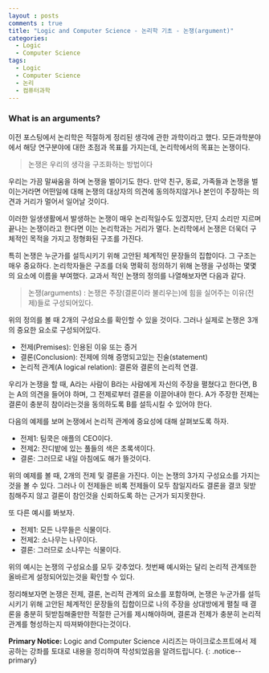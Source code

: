 ```yaml
---
layout : posts
comments : true
title: "Logic and Computer Science - 논리학 기초 - 논쟁(argument)"
categories:
  - Logic
  - Computer Science
tags:
  - Logic
  - Computer Science
  - 논리
  - 컴퓨터과학
---
```

### What is an arguments?
이전 포스팅에서 논리학은 적절하게 정리된 생각에 관한 과학이라고 했다. 모든과학분야에서 해당 연구분야에 대한 초점과 목표를 가지는데, 논리학에서의 목표는 논쟁이다.

>논쟁은 우리의 생각을 구조화하는 방법이다

우리는 가끔 말싸움을 하며 논쟁을 벌이기도 한다. 만약 친구, 동료, 가족들과 논쟁을 벌이는거라면 어떤일에 대해 논쟁의 대상자의 의견에 동의하지않거나 본인이 주장하는 의견과 거리가 멀어서 일어날 것이다.

이러한 일생생활에서 발생하는 논쟁이 매우 논리적일수도 있겠지만, 단지 소리만 지르며 끝나는 논쟁이라고 한다면 이는 논리학과는 거리가 멀다. 논리학에서 논쟁은 더욱더 구체적인 목적을 가지고 정형화된 구조를 가진다.

특히 논쟁은 누군가를 설득시키기 위해 고안된 체계적인 문장들의 집합이다. 그 구조는 매우 중요하다. 논리학자들은 구조를 더욱 명확히 정의하기 위해 논쟁을 구성하는 몇몇의 요소에 이름을 부여했다. 교과서 적인 논쟁의 정의를 나열해보자면 다음과 같다.

> 논쟁(arguments)
:   논쟁은 주장(결론이라 불리우는)에 힘을 실어주는 이유(전제)들로 구성되어있다.

위의 정의를 볼 때 2개의 구성요소를 확인할 수 있을 것이다. 그러나 실제로 논쟁은 3개의 중요한 요소로 구성되어있다.

* 전제(Premises): 인용된 이유 또는 증거
* 결론(Conclusion): 전제에 의해 증명되고있는 진술(statement)
* 논리적 관계(A logical relation): 결론와 결론의 논리적 연결.

우리가 논쟁을 할 때, A라는 사람이 B라는 사람에게 자신의 주장을 펼쳤다고 한다면, B는 A의 의견을 들어야 하며, 그 전제로부터 결론을 이끌어내야 한다. A가 주장한 전제는 결론이 충분히 참이라는것을 동의하도록 B를 설득시킬 수 있어야 한다.

다음의 예제를 보며 논쟁에서 논리적 관계에 중요성에 대해 살펴보도록 하자.

* 전제1: 팀쿡은 애플의 CEO이다.
* 전제2: 잔디밭에 있는 풀들의 색은 초록색이다.
* 결론: 그러므로 내일 아침에도 해가 뜰것이다.

위의 예제를 볼 때, 2개의 전제 및 결론을 가진다. 이는 논쟁의 3가지 구성요소를 가지는것을 볼 수 있다. 그러나 이 전제들은 비록 전제들이 모두 참일지라도 결론을 결코 뒷받침해주지 않고 결론이 참인것을 신뢰하도록 하는 근거가 되지못한다.

또 다른 예시를 봐보자.

* 전제1: 모든 나무들은 식물이다.
* 전제2: 소나무는 나무이다.
* 결론: 그러므로 소나무는 식물이다.

위의 예시는 논쟁의 구성요소를 모두 갖추었다. 첫번째 예시와는 달리 논리적 관계또한 올바르게 설정되어있는것을 확인할 수 있다.


정리해보자면 논쟁은 전제, 결론, 논리적 관계의 요소를 포함하며, 논쟁은 누군가를 설득시키기 위해 고안된 체계적인 문장들의 집합이므로 나의 주장을 상대방에게 펼칠 때 결론을 충분히 뒷받침해줄만한 적절한 근거를 제시해야하며, 결론과 전제가 충분히 논리적 관계를 형성하는지 따져봐야한다는것이다.


**Primary Notice:** Logic and Computer Science 시리즈는 마이크로소프트에서 제공하는 강좌를 토대로 내용을 정리하여 작성되었음을 알려드립니다.
{: .notice--primary}
